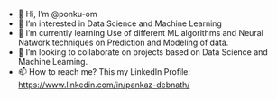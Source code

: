 - 👋 Hi, I’m @ponku-om
- 👀 I’m interested in Data Science and Machine Learning
- 🌱 I’m currently learning Use of different ML algorithms and Neural Natwork techniques on Prediction and Modeling of data. 
- 💞️ I’m looking to collaborate on projects based on Data Science and Machine Learning.
- 📫 How to reach me? This my LinkedIn Profile: https://www.linkedin.com/in/pankaz-debnath/

<!---
ponku-om/ponku-om is a ✨ special ✨ repository because its `README.md` (this file) appears on your GitHub profile.
You can click the Preview link to take a look at your changes.
--->
